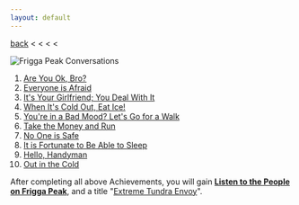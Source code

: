 ```yaml
---
layout: default
---
```


[back](../) < < < <

![Frigga Peak Conversations](frigga-peak-conversations.jpg)
1. [Are You Ok, Bro?](https://youtu.be/S5Ped-YXi0g)
2. [Everyone is Afraid](https://youtu.be/7MQTkmb_DHs)
3. [It's Your Girlfriend; You Deal With It](https://youtu.be/H0uxikxzb6Q)
4. [When It's Cold Out, Eat Ice!](https://youtu.be/oeiSlVdDtsI)
5. [You're in a Bad Mood? Let's Go for a Walk](https://youtu.be/vduB3sq9rdo)
6. [Take the Money and Run](https://youtu.be/9mjJKqDFrmE)
7. [No One is Safe](https://youtu.be/nx3UK36iM3Y)
8. [It is Fortunate to Be Able to Sleep](https://youtu.be/uX6EByIUTyg)
9. [Hello, Handyman](https://youtu.be/BjyDOKjJQV4)
10. [Out in the Cold](https://youtu.be/XxqOA502y_k)

After completing all above Achievements, you will gain [**Listen to the People on Frigga Peak**](https://www.aurakingdom-db.com/achievement/356-listen-to-the-people-on-frigga-peak), and a title "[Extreme Tundra Envoy](https://www.aurakingdom-db.com/title/1568-extreme-tundra-envoy)".
